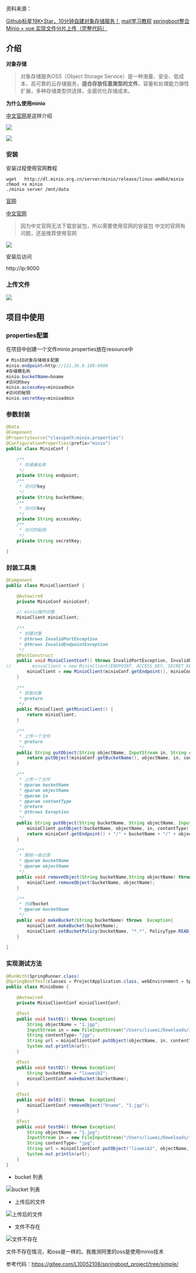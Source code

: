 资料来源：

[Github标星19K+Star，10分钟自建对象存储服务！](https://mp.weixin.qq.com/s/kvLZRqgm1lEITm1j6rzJ0A)
[mall学习教程](http://www.macrozheng.com/#/technology/minio_use)
[springboot整合Minio + vue 实现文件分片上传（完整代码）](https://www.yii666.com/blog/430563.html)

## 介绍

**对象存储**

> 对象存储服务OSS（Object Storage Service）是一种海量、安全、低成本、高可靠的云存储服务，**适合存放任意类型的文件**。容量和处理能力弹性扩展，多种存储类型供选择，全面优化存储成本。

**为什么使用minio**

[中文官网](http://www.minio.org.cn/)是这样介绍

![](large/e6c9d24ely1h0pmax6z0dj22000p40wz.jpg)

![](large/e6c9d24ely1h0pmcmn3lpj21550u0diu.jpg)



### 安装

安装过程使用官网教程

~~~~shell
wget   http://dl.minio.org.cn/server/minio/release/linux-amd64/minio
chmod +x minio
./minio server /mnt/data
~~~~

[官网](https://min.io/)

[中文官网](http://www.minio.org.cn/)

> 因为中文官网无法下载安装包，所以需要使用官网的安装包
> 中文的官网有问题，还是推荐使用官网

![](large/e6c9d24ely1h0pmi4bhv9j21hw0leady.jpg)

安装后访问

http://ip:9000

### 上传文件

![](large/e6c9d24ely1h0pmn7c2mbj20bo0pl3yu.jpg)

## 项目中使用

### properties配置

在项目中创建一个文件minio.properties放在resource中

```Java
# MinIO对象存储相关配置
minio.endpoint=http://121.36.8.180:9000
#存储桶名称
minio.bucketName=bname
#访问的key
minio.accessKey=minioadmin
#访问的秘钥
minio.secretKey=minioadmin
```

### 参数封装

~~~~java
@Data
@Component
@PropertySource("classpath:minio.properties")
@ConfigurationProperties(prefix="minio")
public class MinioConf {

    /**
     * 存储桶名称
     */
    private String endpoint;
    /**
     * 访问的key
     */
    private String bucketName;
    /**
     * 访问的key
     */
    private String accessKey;
    /**
     * 访问的秘钥
     */
    private String secretKey;

}
~~~~

### 封装工具类

```Java
@Component
public class MinioClientConf {

    @Autowired
    private MinioConf minioConf;

    // minio操作对象
    MinioClient minioClient;

    /**
     * 创建对象
     * @throws InvalidPortException
     * @throws InvalidEndpointException
     */
    @PostConstruct
    public void MinioClientConf() throws InvalidPortException, InvalidEndpointException {
//        minioClient = new MinioClient(ENDPOINT, ACCESS_KEY, SECRET_KEY);
        minioClient = new MinioClient(minioConf.getEndpoint(), minioConf.getAccessKey(), minioConf.getSecretKey());
    }

    /**
     * 获取对象
     * @return
     */
    public MinioClient getMinioClient() {
        return minioClient;
    }

    /**
     * 上传一个文件
     * @return
     */
    public String putObject(String objectName, InputStream in, String contentType) throws Exception {
        return putObject(minioConf.getBucketName(), objectName, in, contentType);
    }

    /**
     * 上传一个文件
     * @param bucketName
     * @param objectName
     * @param in
     * @param contentType
     * @return
     * @throws Exception
     */
    public String putObject(String bucketName, String objectName, InputStream in, String contentType) throws Exception {
        minioClient.putObject(bucketName, objectName, in, contentType);
        return minioConf.getEndpoint() + "/" + bucketName + "/" + objectName;
    }

    /**
     * 删除一条记录
     * @param bucketName
     * @param objectName
     */
    public void removeObject(String bucketName,String objectName) throws  Exception{
        minioClient.removeObject(bucketName, objectName);
    }

    /**
     * 创建bucket
     * @param bucketName
     */
    public void makeBucket(String bucketName) throws  Exception{
        minioClient.makeBucket(bucketName);
        minioClient.setBucketPolicy(bucketName, "*.*", PolicyType.READ_ONLY);
    }
    
}
```

### 实现测试方法

```java
@RunWith(SpringRunner.class)
@SpringBootTest(classes = ProjectApplication.class, webEnvironment = SpringBootTest.WebEnvironment.RANDOM_PORT)
public class MinioDemo {

    @Autowired
    private MinioClientConf minioClientConf;

    @Test
    public void test01() throws Exception{
        String objectName = "1.jgp";
        InputStream in = new FileInputStream("/Users/liuwei/Downloads/1.jpg");
        String contentType= "jgp";
        String url = minioClientConf.putObject(objectName, in, contentType);
        System.out.println(url);
    }

    @Test
    public void test02() throws Exception{
        String bucketName = "liuweib2";
        minioClientConf.makeBucket(bucketName);
    }

    @Test
    public void del03() throws  Exception{
        minioClientConf.removeObject("bname", "1.jgp");
    }

    @Test
    public void test04() throws Exception{
        String objectName = "1.jpg";
        InputStream in = new FileInputStream("/Users/liuwei/Downloads/1.jpg");
        String contentType= "jpg";
        String url = minioClientConf.putObject("liuweib2", objectName, in, contentType);
        System.out.println(url);
    }
}
```

- bucket 列表

![bucket 列表](large/e6c9d24ely1h0potzdhz1j22dc0kagnp.jpg)

- 上传后的文件

![上传后的文件](large/e6c9d24ely1h0potzdhz1j22dc0kagnp.jpg)

- 文件不存在

![文件不存在](large/e6c9d24ely1h0pozsqlhrj21c60bq40j.jpg)

文件不存在情况，和oss是一样的。我推测阿里的oss是使用minio技术

参考代码：https://gitee.com/L10052108/springboot_project/tree/simple/
